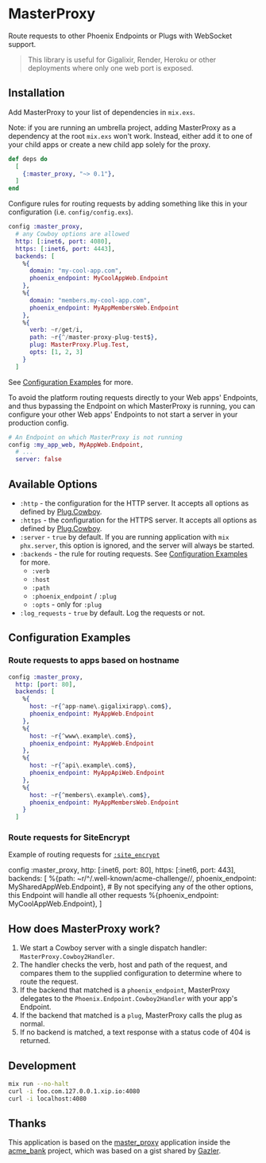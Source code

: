 # MasterProxy

Route requests to other Phoenix Endpoints or Plugs with WebSocket support.

> This library is useful for Gigalixir, Render, Heroku or other deployments where only one web port is exposed.

## Installation

Add MasterProxy to your list of dependencies in `mix.exs`.

Note: if you are running an umbrella project, adding MasterProxy as a dependency at the root `mix.exs` won't work. Instead, either add it to one of your child apps or create a new child app solely for the proxy.

```elixir
def deps do
  [
    {:master_proxy, "~> 0.1"},
  ]
end
```

Configure rules for routing requests by adding something like this in your configuration (i.e. `config/config.exs`).

```elixir
config :master_proxy, 
  # any Cowboy options are allowed
  http: [:inet6, port: 4080],
  https: [:inet6, port: 4443],
  backends: [
    %{
      domain: "my-cool-app.com",
      phoenix_endpoint: MyCoolAppWeb.Endpoint
    },
    %{
      domain: "members.my-cool-app.com",
      phoenix_endpoint: MyAppMembersWeb.Endpoint
    },
    %{
      verb: ~r/get/i,
      path: ~r{^/master-proxy-plug-test$},
      plug: MasterProxy.Plug.Test,
      opts: [1, 2, 3]
    }
  ]
```

See [Configuration Examples](#configuration-examples) for more.

To avoid the platform routing requests directly to your Web apps' Endpoints, and thus bypassing the Endpoint on which MasterProxy is running, you can configure your other Web apps' Endpoints to not start a server in your production config.

```elixir
# An Endpoint on which MasterProxy is not running
config :my_app_web, MyAppWeb.Endpoint,
  # ...
  server: false
```

## Available Options

- `:http` - the configuration for the HTTP server. It accepts all options as defined by [Plug.Cowboy](https://hexdocs.pm/plug_cowboy/).
 - `:https` - the configuration for the HTTPS server. It accepts all options as defined by [Plug.Cowboy](https://hexdocs.pm/plug_cowboy/).
 - `:server` - `true` by default. If you are running application with `mix phx.server`, this option is ignored, and the server will always be started.
 - `:backends` - the rule for routing requests. See [Configuration Examples](#configuration-examples) for more.
   - `:verb`
   - `:host`
   - `:path`
   - `:phoenix_endpoint` / `:plug`
   - `:opts` - only for `:plug`
 - `:log_requests` - `true` by default. Log the requests or not.

## Configuration Examples

### Route requests to apps based on hostname

```elixir
config :master_proxy,
  http: [port: 80],
  backends: [
    %{
      host: ~r{^app-name\.gigalixirapp\.com$},
      phoenix_endpoint: MyAppWeb.Endpoint
    },
    %{
      host: ~r{^www\.example\.com$},
      phoenix_endpoint: MyAppWeb.Endpoint
    },
    %{
      host: ~r{^api\.example\.com$},
      phoenix_endpoint: MyAppApiWeb.Endpoint
    },
    %{
      host: ~r{^members\.example\.com$},
      phoenix_endpoint: MyAppMembersWeb.Endpoint
    }
  ]
```

### Route requests for SiteEncrypt

Example of routing requests for [`:site_encrypt`](https://github.com/sasa1977/site_encrypt)

config :master_proxy,
  http: [:inet6, port: 80],
  https: [:inet6, port: 443],
  backends: [
    %{path: ~r/^\/.well-known\/acme-challenge\//, phoenix_endpoint: MySharedAppWeb.Endpoint},
    # By not specifying any of the other options, this Endpoint will handle all other requests
    %{phoenix_endpoint: MyCoolAppWeb.Endpoint},
  ]

## How does MasterProxy work?

1. We start a Cowboy server with a single dispatch handler: `MasterProxy.Cowboy2Handler`.
2. The handler checks the verb, host and path of the request, and compares them to the supplied configuration to determine where to route the request.
3. If the backend that matched is a `phoenix_endpoint`, MasterProxy delegates to the `Phoenix.Endpoint.Cowboy2Handler` with your app's Endpoint.
4. If the backend that matched is a `plug`, MasterProxy calls the plug as normal.
5. If no backend is matched, a text response with a status code of 404 is returned.

## Development

```bash
mix run --no-halt
curl -i foo.com.127.0.0.1.xip.io:4080
curl -i localhost:4080
```

## Thanks

 This application is based on the [master_proxy](https://github.com/wojtekmach/acme_bank/tree/master/apps/master_proxy) application inside the [acme_bank](https://github.com/wojtekmach/acme_bank) project, which was based on a gist shared by [Gazler](https://github.com/Gazler).
